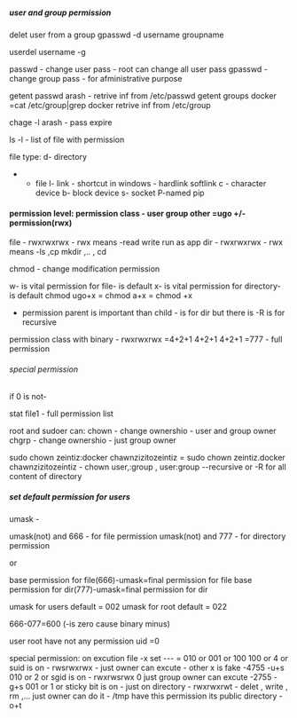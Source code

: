 
##### user and group permission

delet user from a group 
gpasswd -d username groupname

userdel username -g

passwd - change user pass - root can change all user pass 
gpasswd  - change group pass - for afministrative purpose

getent passwd arash - retrive inf from /etc/passwd
getent groups docker =cat /etc/group|grep docker retrive inf from /etc/group

chage -l arash - pass expire


ls -l - list of file with permission

file type: 
d- directory
-  - file
l- link - shortcut in windows - hardlink softlink
c - character device
b- block device
s- socket
P-named pip


#### permission level: permission class - user group other =ugo  +/- permission(rwx)
file - rwxrwxrwx - rwx means -read write run as app
dir -  rwxrwxrwx - rwx means -ls  ,cp mkdir ,.. , cd

chmod - change modification permission

w- is vital permission for file- is default
x- is vital permission for directory- is default
chmod ugo+x = chmod a+x = chmod +x

- permission parent is important than child - is for dir but there is -R is for recursive


permission class with binary - rwxrwxrwx =4+2+1 4+2+1 4+2+1 =777 - full permission

###### special permission
if 0 is not- 

stat file1 - full permission list


root and sudoer can:
chown - change ownershio - user and group owner
chgrp - change ownershio - just group owner

sudo chown zeintiz:docker chawnzizitozeintiz = sudo chown zeintiz.docker chawnzizitozeintiz - chown user,:group , user:group --recursive or -R for all content of directory


##### set default permission for users

umask - 

umask(not) and 666 - for file permission
umask(not) and 777 - for directory permission


or 


base permission for file(666)-umask=final permission for file
base permission for dir(777)-umask=final permission for dir

umask for users default = 002
umask for root default = 022

666-077=600 (-is zero cause binary minus)


user root have not any permission uid =0



special permission: on excution file -x set
--- = 010 or 001 or 100 
100 or 4 or suid is on - rwsrwxrwx - just owner can excute - other x is fake -4755 -u+s
010 or 2 or sgid is on - rwxrwsrwx 0 just group owner can excute -2755  - g+s
001 or 1 or sticky bit is on - just on directory - rwxrwxrwt - delet , write , rm ,... just owner can do it - /tmp have this permission its public directory  - o+t






















